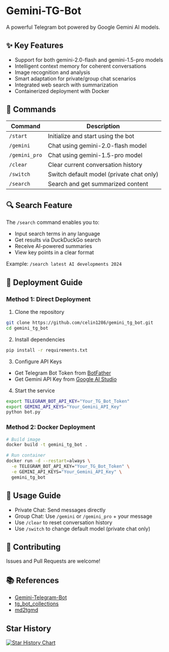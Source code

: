 # Gemini-TG-Bot

A powerful Telegram bot powered by Google Gemini AI models.

## ✨ Key Features

- Support for both gemini-2.0-flash and gemini-1.5-pro models
- Intelligent context memory for coherent conversations
- Image recognition and analysis
- Smart adaptation for private/group chat scenarios
- Integrated web search with summarization
- Containerized deployment with Docker

## 🤖 Commands

| Command | Description |
|---------|-------------|
| `/start` | Initialize and start using the bot |
| `/gemini` | Chat using gemini-2.0-flash model |
| `/gemini_pro` | Chat using gemini-1.5-pro model |
| `/clear` | Clear current conversation history |
| `/switch` | Switch default model (private chat only) |
| `/search` | Search and get summarized content |

## 🔍 Search Feature

The `/search` command enables you to:
- Input search terms in any language
- Get results via DuckDuckGo search
- Receive AI-powered summaries
- View key points in a clear format

Example: `/search latest AI developments 2024`

## 🚀 Deployment Guide

### Method 1: Direct Deployment

1. Clone the repository
```bash
git clone https://github.com/celin1286/gemini_tg_bot.git
cd gemini_tg_bot
```

2. Install dependencies
```bash
pip install -r requirements.txt
```

3. Configure API Keys
- Get Telegram Bot Token from [BotFather](https://t.me/BotFather)
- Get Gemini API Key from [Google AI Studio](https://makersuite.google.com/app/apikey)

4. Start the service
```bash
export TELEGRAM_BOT_API_KEY="Your_TG_Bot_Token"
export GEMINI_API_KEYS="Your_Gemini_API_Key"
python bot.py
```

### Method 2: Docker Deployment

```bash
# Build image
docker build -t gemini_tg_bot .

# Run container
docker run -d --restart=always \
  -e TELEGRAM_BOT_API_KEY="Your_TG_Bot_Token" \
  -e GEMINI_API_KEYS="Your_Gemini_API_Key" \
  gemini_tg_bot
```

## 💬 Usage Guide

- Private Chat: Send messages directly
- Group Chat: Use `/gemini` or `/gemini_pro` + your message
- Use `/clear` to reset conversation history
- Use `/switch` to change default model (private chat only)

## 🤝 Contributing

Issues and Pull Requests are welcome!

## 📚 References

- [Gemini-Telegram-Bot](https://github.com/H-T-H/Gemini-Telegram-Bot)
- [tg_bot_collections](https://github.com/yihong0618/tg_bot_collections)
- [md2tgmd](https://github.com/yym68686/md2tgmd)

## Star History

[![Star History Chart](https://api.star-history.com/svg?repos=H-T-H/Gemini-Telegram-Bot&type=Date)](https://star-history.com/#H-T-H/Gemini-Telegram-Bot&Date)
